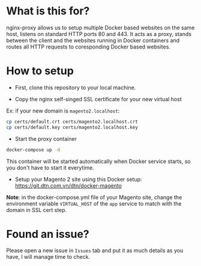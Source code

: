 # What is this for?
nginx-proxy allows us to setup multiple Docker based websites on the same host, listens on standard HTTP ports 80 and 443. It acts as a proxy, stands between the client and the websites running in Docker containers and routes all HTTP requests to coresponding Docker based websites.
# How to setup

* First, clone this repository to your local machine.

* Copy the nginx self-singed SSL certificate for your new virtual host

Ex: if your new domain is `magento2.localhost`:

```bash
cp certs/default.crt certs/magento2.localhost.crt
cp certs/default.key certs/magento2.localhost.key
```

* Start the proxy container

```bash
docker-compose up -d
```

This container will be started automatically when Docker service starts, so you don't have to start it everytime.


* Setup your Magento 2 site using this Docker setup: https://git.dtn.com.vn/dtn/docker-magento

**Note**: in the docker-compose.yml file of your Magento site, change the environment variable `VIRTUAL_HOST` of the `app` service to match with the domain in SSL cert step.


# Found an issue?
Please open a new issue in `Issues` tab and put it as much details as you have, I will manage time to check.